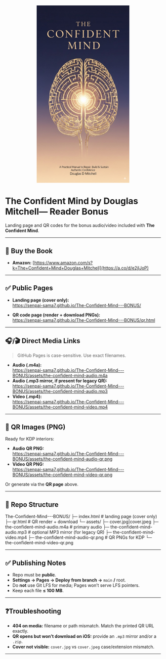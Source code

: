 <p align="center">
  <img src="assets/cover.jpg" alt="The Confident Mind" width="300"/>
</p>

# The Confident Mind by Douglas Mitchell— Reader Bonus

Landing page and QR codes for the bonus audio/video included with **The Confident Mind**.

---

## 📖 Buy the Book

- **Amazon:** [https://www.amazon.com/s?k=The+Confident+Mind+Douglas+Mitchell](https://a.co/d/e2jlJoP)

---

## ✅ Public Pages

- **Landing page (cover only):**  
  https://senpai-sama7.github.io/The-Confident-Mind---BONUS/

- **QR code page (render + download PNGs):**  
  https://senpai-sama7.github.io/The-Confident-Mind---BONUS/qr.html

---

## 🎧/🎬 Direct Media Links

> GitHub Pages is case-sensitive. Use exact filenames.

- **Audio (.m4a):**  
  https://senpai-sama7.github.io/The-Confident-Mind---BONUS/assets/the-confident-mind-audio.m4a
- **Audio (.mp3 mirror, if present for legacy QR):**  
  https://senpai-sama7.github.io/The-Confident-Mind---BONUS/assets/the-confident-mind-audio.mp3
- **Video (.mp4):**  
  https://senpai-sama7.github.io/The-Confident-Mind---BONUS/assets/the-confident-mind-video.mp4

---

## 🧾 QR Images (PNG)

Ready for KDP interiors:

- **Audio QR PNG:**  
  https://senpai-sama7.github.io/The-Confident-Mind---BONUS/assets/the-confident-mind-audio-qr.png
- **Video QR PNG:**  
  https://senpai-sama7.github.io/The-Confident-Mind---BONUS/assets/the-confident-mind-video-qr.png

Or generate via the **QR page** above.

---

## 🔧 Repo Structure

The-Confident-Mind---BONUS/
├─ index.html # landing page (cover only)
├─ qr.html # QR render + download
└─ assets/
├─ cover.jpg|cover.jpeg
├─ the-confident-mind-audio.m4a # primary audio
├─ the-confident-mind-audio.mp3 # optional MP3 mirror (for legacy QR)
├─ the-confident-mind-video.mp4
├─ the-confident-mind-audio-qr.png # QR PNGs for KDP
└─ the-confident-mind-video-qr.png


---

## ✅ Publishing Notes

- Repo must be **public**.  
- **Settings → Pages → Deploy from branch →** `main` **/** root.  
- Do **not** use Git LFS for media; Pages won’t serve LFS pointers.  
- Keep each file **≤ 100 MB**.

---

## ❓Troubleshooting

- **404 on media:** filename or path mismatch. Match the printed QR URL exactly.
- **QR opens but won’t download on iOS:** provide an `.mp3` mirror and/or a `.zip`.
- **Cover not visible:** `cover.jpg` vs `cover.jpeg` case/extension mismatch.

---
